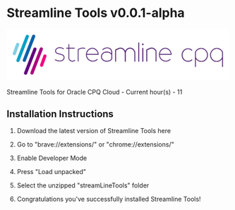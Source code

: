 # Streamline Tools v0.0.1-alpha

![Logo](SLCPQ_LOGO_SITE.png)

Streamline Tools for Oracle CPQ Cloud - Current hour(s) - 11

## Installation Instructions

1) Download the latest version of Streamline Tools here

2) Go to "brave://extensions/" or "chrome://extensions/"

3) Enable Developer Mode

4) Press "Load unpacked"

5) Select the unzipped "streamLineTools" folder

6) Congratulations you've successfully installed Streamline Tools!